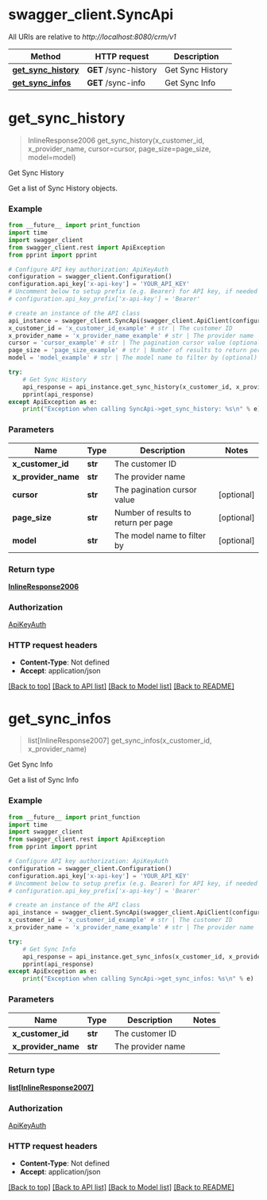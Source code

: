# swagger_client.SyncApi

All URIs are relative to *http://localhost:8080/crm/v1*

Method | HTTP request | Description
------------- | ------------- | -------------
[**get_sync_history**](SyncApi.md#get_sync_history) | **GET** /sync-history | Get Sync History
[**get_sync_infos**](SyncApi.md#get_sync_infos) | **GET** /sync-info | Get Sync Info

# **get_sync_history**
> InlineResponse2006 get_sync_history(x_customer_id, x_provider_name, cursor=cursor, page_size=page_size, model=model)

Get Sync History

Get a list of Sync History objects.

### Example
```python
from __future__ import print_function
import time
import swagger_client
from swagger_client.rest import ApiException
from pprint import pprint

# Configure API key authorization: ApiKeyAuth
configuration = swagger_client.Configuration()
configuration.api_key['x-api-key'] = 'YOUR_API_KEY'
# Uncomment below to setup prefix (e.g. Bearer) for API key, if needed
# configuration.api_key_prefix['x-api-key'] = 'Bearer'

# create an instance of the API class
api_instance = swagger_client.SyncApi(swagger_client.ApiClient(configuration))
x_customer_id = 'x_customer_id_example' # str | The customer ID
x_provider_name = 'x_provider_name_example' # str | The provider name
cursor = 'cursor_example' # str | The pagination cursor value (optional)
page_size = 'page_size_example' # str | Number of results to return per page (optional)
model = 'model_example' # str | The model name to filter by (optional)

try:
    # Get Sync History
    api_response = api_instance.get_sync_history(x_customer_id, x_provider_name, cursor=cursor, page_size=page_size, model=model)
    pprint(api_response)
except ApiException as e:
    print("Exception when calling SyncApi->get_sync_history: %s\n" % e)
```

### Parameters

Name | Type | Description  | Notes
------------- | ------------- | ------------- | -------------
 **x_customer_id** | **str**| The customer ID | 
 **x_provider_name** | **str**| The provider name | 
 **cursor** | **str**| The pagination cursor value | [optional] 
 **page_size** | **str**| Number of results to return per page | [optional] 
 **model** | **str**| The model name to filter by | [optional] 

### Return type

[**InlineResponse2006**](InlineResponse2006.md)

### Authorization

[ApiKeyAuth](../README.md#ApiKeyAuth)

### HTTP request headers

 - **Content-Type**: Not defined
 - **Accept**: application/json

[[Back to top]](#) [[Back to API list]](../README.md#documentation-for-api-endpoints) [[Back to Model list]](../README.md#documentation-for-models) [[Back to README]](../README.md)

# **get_sync_infos**
> list[InlineResponse2007] get_sync_infos(x_customer_id, x_provider_name)

Get Sync Info

Get a list of Sync Info

### Example
```python
from __future__ import print_function
import time
import swagger_client
from swagger_client.rest import ApiException
from pprint import pprint

# Configure API key authorization: ApiKeyAuth
configuration = swagger_client.Configuration()
configuration.api_key['x-api-key'] = 'YOUR_API_KEY'
# Uncomment below to setup prefix (e.g. Bearer) for API key, if needed
# configuration.api_key_prefix['x-api-key'] = 'Bearer'

# create an instance of the API class
api_instance = swagger_client.SyncApi(swagger_client.ApiClient(configuration))
x_customer_id = 'x_customer_id_example' # str | The customer ID
x_provider_name = 'x_provider_name_example' # str | The provider name

try:
    # Get Sync Info
    api_response = api_instance.get_sync_infos(x_customer_id, x_provider_name)
    pprint(api_response)
except ApiException as e:
    print("Exception when calling SyncApi->get_sync_infos: %s\n" % e)
```

### Parameters

Name | Type | Description  | Notes
------------- | ------------- | ------------- | -------------
 **x_customer_id** | **str**| The customer ID | 
 **x_provider_name** | **str**| The provider name | 

### Return type

[**list[InlineResponse2007]**](InlineResponse2007.md)

### Authorization

[ApiKeyAuth](../README.md#ApiKeyAuth)

### HTTP request headers

 - **Content-Type**: Not defined
 - **Accept**: application/json

[[Back to top]](#) [[Back to API list]](../README.md#documentation-for-api-endpoints) [[Back to Model list]](../README.md#documentation-for-models) [[Back to README]](../README.md)

